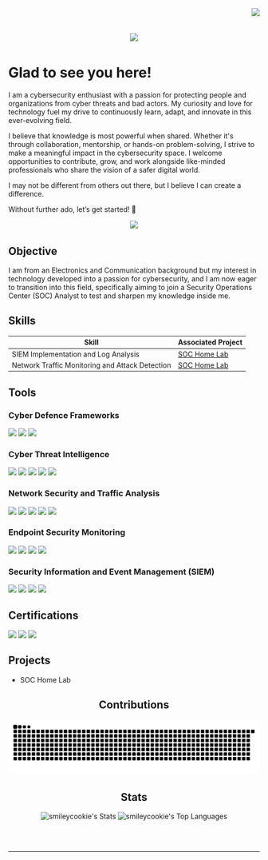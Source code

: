 <img align="right" src="https://visitor-badge.laobi.icu/badge?page_id=smileycookie.smileycookie" />
<h1 align="center">
    <img src="https://readme-typing-svg.herokuapp.com/?font=MRighteous&size=35&center=true&vCenter=true&width=500&height=70&duration=4000&lines=Hi+There!+👋;+I'm+Ripunjay+Singh!;" />
</h1>

# Glad to see you here!  
I am a cybersecurity enthusiast with a passion for protecting people and organizations from cyber threats and bad actors. My curiosity and love for technology fuel my drive to continuously learn, adapt, and innovate in this ever-evolving field.

I believe that knowledge is most powerful when shared. Whether it's through collaboration, mentorship, or hands-on problem-solving, I strive to make a meaningful impact in the cybersecurity space. I welcome opportunities to contribute, grow, and work alongside like-minded professionals who share the vision of a safer digital world.

I may not  be different from others out there, but I believe I can create a difference.

Without further ado, let’s get started! 🚀


<div align="center"> 
<!--   <a href="mailto:"> -->
<!--     <img src="https://img.shields.io/badge/Gmail-333333?style=for-the-badge&logo=gmail&logoColor=red" /> -->
  </a>
  <a href="https://www.linkedin.com/in/curicodemoore/" target="_blank">
    <img src="https://img.shields.io/badge/LinkedIn-0077B5?style=for-the-badge&logo=linkedin&logoColor=white" target="_blank" />
  </a>
</div>

## Objective

I am from an Electronics and Communication background but my interest in technology developed into a passion for cybersecurity, and I am now eager to transition into this field, specifically aiming to join a Security Operations Center (SOC) Analyst to test and sharpen my knowledge inside me.


## Skills

| Skill                                         | Associated Project         |
|-----------------------------------------------|----------------------------|
| SIEM Implementation and Log Analysis          |[ SOC Home Lab](https://github.com/smileycookie/SOC_Home_Lab)|
| Network Traffic Monitoring and Attack Detection |[ SOC Home Lab](https://github.com/smileycookie/SOC_Home_Lab)|


## Tools

### Cyber Defence Frameworks
<div>
    <img src="https://img.shields.io/badge/-Cyber Kill Chain-1679A7?&style=for-the-badge&logo=Cyber Kill Chain&logoColor=white" />
    <img src="https://img.shields.io/badge/-Unified Kill Chain-EF3B2D?&style=for-the-badge&logo=Unified Kill Chain&logoColor=white" />
    <img src="https://img.shields.io/badge/-Diamond Model-777BB4?&style=for-the-badge&logo=Diamond Model&logoColor=white" />
</div>

### Cyber Threat Intelligence
<div>
    <img src="https://img.shields.io/badge/-Yara-1679A7?&style=for-the-badge&logo=Yara&logoColor=white" />
    <img src="https://img.shields.io/badge/-OpenCTI-EF3B2D?&style=for-the-badge&logo=OpenCTI&logoColor=white" />
    <img src="https://img.shields.io/badge/-MISP-777BB4?&style=for-the-badge&logo=MISP&logoColor=white" />
    <img src="https://img.shields.io/badge/-MITRE ATT&CK-b84592?&style=for-the-badge&logo=MITRE ATT&CK®&logoColor=white" />
    <img src="https://img.shields.io/badge/-Sigma-DBF227?&style=for-the-badge&logo=Sigma&logoColor=white" />    
</div>

### Network Security and Traffic Analysis
<div>
    <img src="https://img.shields.io/badge/-Wireshark-1679A7?&style=for-the-badge&logo=Wireshark&logoColor=white" />
    <img src="https://img.shields.io/badge/-Snort-EF3B2D?&style=for-the-badge&logo=Snort&logoColor=white" />
    <img src="https://img.shields.io/badge/-Zeek-777BB4?&style=for-the-badge&logo=Zeek&logoColor=white" />
    <img src="https://img.shields.io/badge/-Brim-003666?&style=for-the-badge&logo=Brim&logoColor=white" />
    <img src="https://img.shields.io/badge/-Network Miner-8e43e7?&style=for-the-badge&logo=Network Miner&logoColor=white" />
</div>

### Endpoint Security Monitoring 
<div>
    <img src="https://img.shields.io/badge/-Sysinternals-00A4EF?&style=for-the-badge&logo=Sysinternals&logoColor=white" />
    <img src="https://img.shields.io/badge/-Sysmon-4B275F?&style=for-the-badge&logo=Sysmon&logoColor=white" />
    <img src="https://img.shields.io/badge/-Wazuh-b84592?&style=for-the-badge&logo=Wazuh&logoColor=white" />
     <img src="https://img.shields.io/badge/-Velociraptor-94d84a?&style=for-the-badge&logo=Velociraptor&logoColor=white" />
</div>

### Security Information and Event Management (SIEM)
<div>
    <img src="https://img.shields.io/badge/-Google Chronical-0078D4?&style=for-the-badge&logo=Google&logoColor=white" />
    <img src="https://img.shields.io/badge/-Splunk-000000?&style=for-the-badge&logo=Splunk&logoColor=white" />
    <img src="https://img.shields.io/badge/-ELK Stack-005571?&style=for-the-badge&logo=Elastic&logoColor=white" />
    <img src="https://img.shields.io/badge/-Wazuh-b84592?&style=for-the-badge&logo=Wazuh&logoColor=white" />
</div>

## Certifications
<div>
<img src="https://img.shields.io/badge/-Google Cybersecurity Professional-0078D4?&style=for-the-badge&logo=Google&logoColor=white" />
<img src="https://img.shields.io/badge/-Qualys VMDR-ea2a2a?&style=for-the-badge&logo=Qualys&logoColor=white" />
<img src="https://img.shields.io/badge/-TryHackMe SOC L1-94d84a?&style=for-the-badge&logo=tryhackme&logoColor=white" />
<!-- <img src="https://img.shields.io/badge/-CDSA-006400?&style=for-the-badge&logoColor=white" /> -->
<!-- <img src="https://img.shields.io/badge/-CCD-000080?&style=for-the-badge&logoColor=white" /> -->
</div>

## Projects
- SOC Home Lab

<div align="center">
    
## Contributions

    
![snake gif](https://github.com/smileycookie/smileycookie/blob/output/github-snake-dark.svg)

<h2 align="center"> Stats </h2>

![smileycookie's Stats](https://github-readme-stats.vercel.app/api?username=smileycookie&theme=outrun&show_icons=true&hide_border=true&count_private=true)
![smileycookie's Top Languages](https://github-readme-stats.vercel.app/api/top-langs/?username=smileycookie&theme=outrun&show_icons=true&hide_border=true&layout=compact)

<br/><br/>

<hr/>

<br/>



<br/>
